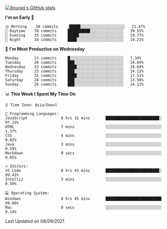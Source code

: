 
<!--
**BHyeonKim/BHyeonKim** is a ✨ _special_ ✨ repository because its `README.md` (this file) appears on your GitHub profile.

Here are some ideas to get you started:

- 🔭 I’m currently working on ...
- 🌱 I’m currently learning ...
- 👯 I’m looking to collaborate on ...
- 🤔 I’m looking for help with ...
- 💬 Ask me about ...
- 📫 How to reach me: ...
- 😄 Pronouns: ...
- ⚡ Fun fact: ...
-->
[![Anurag's GitHub stats](https://github-readme-stats.vercel.app/api?username=BHyeonKim&show_icons=true&theme=dark)
](https://github.com/anuraghazra/github-readme-stats)
<!--START_SECTION:waka-->
**I'm an Early 🐤** 

```text
🌞 Morning    38 commits     █████░░░░░░░░░░░░░░░░░░░░   21.47% 
🌆 Daytime    70 commits     ██████████░░░░░░░░░░░░░░░   39.55% 
🌃 Evening    35 commits     █████░░░░░░░░░░░░░░░░░░░░   19.77% 
🌙 Night      34 commits     ████░░░░░░░░░░░░░░░░░░░░░   19.21%

```
📅 **I'm Most Productive on Wednesday** 

```text
Monday       13 commits     █░░░░░░░░░░░░░░░░░░░░░░░░   7.34% 
Tuesday      26 commits     ███░░░░░░░░░░░░░░░░░░░░░░   14.69% 
Wednesday    33 commits     ████░░░░░░░░░░░░░░░░░░░░░   18.64% 
Thursday     25 commits     ███░░░░░░░░░░░░░░░░░░░░░░   14.12% 
Friday       31 commits     ████░░░░░░░░░░░░░░░░░░░░░   17.51% 
Saturday     24 commits     ███░░░░░░░░░░░░░░░░░░░░░░   13.56% 
Sunday       25 commits     ███░░░░░░░░░░░░░░░░░░░░░░   14.12%

```


📊 **This Week I Spent My Time On** 

```text
⌚︎ Time Zone: Asia/Seoul

💬 Programming Languages: 
JavaScript               8 hrs 31 mins       ████████████████████████░   97.15% 
HTML                     7 mins              ░░░░░░░░░░░░░░░░░░░░░░░░░   1.37% 
CSS                      4 mins              ░░░░░░░░░░░░░░░░░░░░░░░░░   0.82% 
Java                     3 mins              ░░░░░░░░░░░░░░░░░░░░░░░░░   0.59% 
Markdown                 0 secs              ░░░░░░░░░░░░░░░░░░░░░░░░░   0.05%

🔥 Editors: 
VS Code                  8 hrs 43 mins       ████████████████████████░   99.41% 
IntelliJ                 3 mins              ░░░░░░░░░░░░░░░░░░░░░░░░░   0.59%

💻 Operating System: 
Windows                  8 hrs 45 mins       █████████████████████████   99.86% 
Mac                      0 secs              ░░░░░░░░░░░░░░░░░░░░░░░░░   0.14%

```


 Last Updated on 08/09/2021
<!--END_SECTION:waka-->

